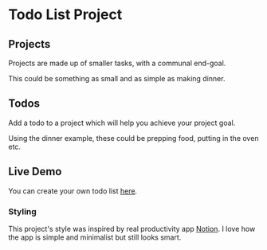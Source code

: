 # Todo List Project

## Projects

Projects are made up of smaller tasks, with a communal end-goal.

This could be something as small and as simple as making dinner.

## Todos

Add a todo to a project which will help you achieve your project goal.

Using the dinner example, these could be prepping food, putting in the oven etc.

## Live Demo

You can create your own todo list [here](https://charliedodds.github.io/todo-list/).

### Styling

This project's style was inspired by real productivity app [Notion](https://www.notion.so/). I love how the app is simple and minimalist but still looks smart.
